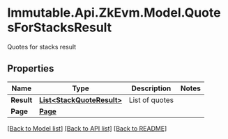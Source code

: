 # Immutable.Api.ZkEvm.Model.QuotesForStacksResult
Quotes for stacks result

## Properties

Name | Type | Description | Notes
------------ | ------------- | ------------- | -------------
**Result** | [**List&lt;StackQuoteResult&gt;**](StackQuoteResult.md) | List of quotes | 
**Page** | [**Page**](Page.md) |  | 

[[Back to Model list]](../README.md#documentation-for-models) [[Back to API list]](../README.md#documentation-for-api-endpoints) [[Back to README]](../README.md)

